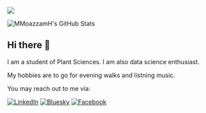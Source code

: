 

<p align="left">
  <img src="https://visitcount.itsvg.in/api?id=MMoazzamH&label=Profile%20Views&color=3&pretty=true" />
</p>

<p align="left">
  <img align="center" src="https://github-readme-stats.vercel.app/api?username=MMoazzamH&show_icons=true&theme=dracula&rank_icon=github" alt="MMoazzamH's GitHub Stats" />
</p>

  
## Hi there 👋


I am a student of Plant Sciences. I am also data science enthusiast. 

My hobbies are to go for evening walks and listning music.

You may reach out to me via:


[![LinkedIn](https://img.shields.io/badge/LinkedIn-0077B5?style=for-the-badge&logo=linkedin&logoColor=white)](https://www.linkedin.com/in/moazzam372/)
[![Bluesky](https://img.shields.io/badge/Bluesky-0077B5?style=for-the-badge&logo=Bluesky&logoColor=white)](https://bsky.app/profile/muhammadmh.bsky.social)
[![Facebook](https://img.shields.io/badge/Facebook-0077B5?style=for-the-badge&logo=Facebook&logoColor=white)](https://www.facebook.com/profile.php?id=100036990192783)


